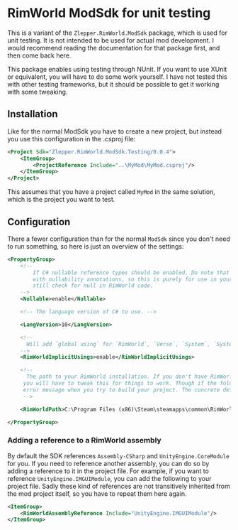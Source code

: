 # RimWorld ModSdk for unit testing

This is a variant of the `Zlepper.RimWorld.ModSdk` package, which is used for unit testing.
It is not intended to be used for actual mod development. I would recommend reading the
documentation for that package first, and then come back here.

This package enables using testing through NUnit. If you want to use XUnit or equivalent, you will have to
do some work yourself. I have not tested this with other testing frameworks, but it should be possible to
get it working with some tweaking.

## Installation

Like for the normal ModSdk you have to create a new project, but instead you use this configuration in the .csproj file:

```xml
<Project Sdk="Zlepper.RimWorld.ModSdk.Testing/0.0.4">
    <ItemGroup>
        <ProjectReference Include="..\MyMod\MyMod.csproj"/>
    </ItemGroup>
</Project>
```

This assumes that you have a project called `MyMod` in the same solution, which is the project you want to test.

## Configuration

There a fewer configuration than for the normal `ModSdk` since you don't need to run something,
so here is just an overview of the settings:

```xml
<PropertyGroup>
    <!--  
        If C# nullable reference types should be enabled. Do note that _nothing_ in RimWorld is annotated
        with nullability annotations, so this is purely for use in your internal mod code. You should
        still check for null in RimWorld code.
    -->
    <Nullable>enable</Nullable>

    <!-- The language version of C# to use. -->

    <LangVersion>10</LangVersion>

    <!--
      Will add `global using` for `RimWorld`, `Verse`, `System`, `System.Collections.Generic`, `System.Linq` and `NUnit.Framework`.
    -->
    <RimWorldImplicitUsings>enable</RimWorldImplicitUsings>

    <!-- 
      The path to your RimWorld installation. If you don't have RimWorld installed in the default location
     you will have to tweak this for things to work. Though if the folder don't exist, you should get an
     error message when you try to build your project. The concrete default value depends on your operating system.
     -->

    <RimWorldPath>C:\Program Files (x86)\Steam\steamapps\common\RimWorld</RimWorldPath>

</PropertyGroup>
```

### Adding a reference to a RimWorld assembly

By default the SDK references `Assembly-CSharp` and `UnityEngine.CoreModule` for you. If you need to reference
another assembly, you can do so by adding a reference to it in the project file. For example, if you want to
reference `UnityEngine.IMGUIModule`, you can add the following to your project file. Sadly these kind of references
are not transitively inherited from the mod project itself, so you have to repeat them here again.

```xml
<ItemGroup>
    <RimWorldAssemblyReference Include="UnityEngine.IMGUIModule"/>
</ItemGroup>
```
